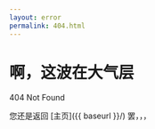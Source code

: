 ```yaml
---
layout: error
permalink: 404.html
---
```


# 啊，这波在大气层

404 Not Found

您还是返回 [主页]({{ baseurl }}/) 罢，，，
